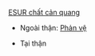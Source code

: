 [ESUR chất cản quang](https://www.slideshare.net/slideshow/contrastmedia-v/131204678)  
- Ngoài thận: [Phản vệ](./Ph%E1%BA%A3n%20v%E1%BB%87.md)  
- Tại thận